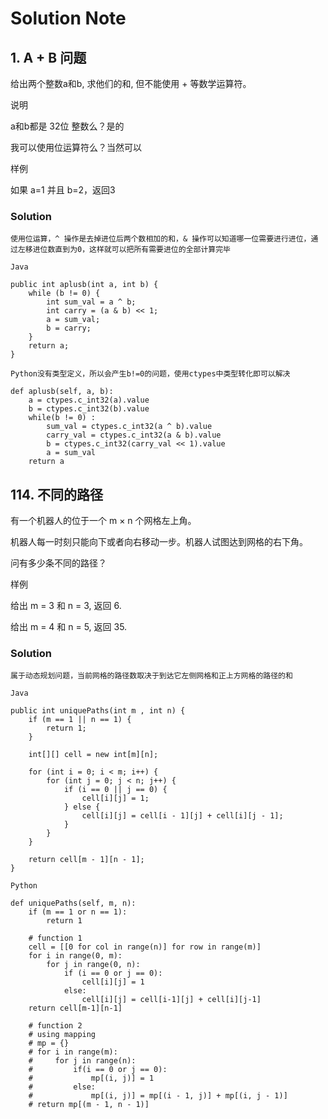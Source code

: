 # Solution Note

## 1. A + B 问题

给出两个整数a和b, 求他们的和, 但不能使用 + 等数学运算符。

说明

a和b都是 32位 整数么？是的

我可以使用位运算符么？当然可以

样例

如果 a=1 并且 b=2，返回3

### Solution

```
使用位运算，^ 操作是去掉进位后两个数相加的和，& 操作可以知道哪一位需要进行进位，通过左移进位数直到为0，这样就可以把所有需要进位的全部计算完毕

Java

public int aplusb(int a, int b) {
    while (b != 0) {
        int sum_val = a ^ b;
        int carry = (a & b) << 1;
        a = sum_val;
        b = carry;
    }
    return a;
}

Python没有类型定义，所以会产生b!=0的问题，使用ctypes中类型转化即可以解决

def aplusb(self, a, b):
    a = ctypes.c_int32(a).value
    b = ctypes.c_int32(b).value
    while(b != 0) :
        sum_val = ctypes.c_int32(a ^ b).value
        carry_val = ctypes.c_int32(a & b).value
        b = ctypes.c_int32(carry_val << 1).value
        a = sum_val
    return a

```

## 114. 不同的路径

有一个机器人的位于一个 m × n 个网格左上角。

机器人每一时刻只能向下或者向右移动一步。机器人试图达到网格的右下角。

问有多少条不同的路径？

样例

给出 m = 3 和 n = 3, 返回 6.

给出 m = 4 和 n = 5, 返回 35.

### Solution

```
属于动态规划问题，当前网格的路径数取决于到达它左侧网格和正上方网格的路径的和

Java

public int uniquePaths(int m , int n) {
    if (m == 1 || n == 1) {
        return 1;
    }

    int[][] cell = new int[m][n];

    for (int i = 0; i < m; i++) {
        for (int j = 0; j < n; j++) {
            if (i == 0 || j == 0) {
                cell[i][j] = 1; 
            } else {
                cell[i][j] = cell[i - 1][j] + cell[i][j - 1];
            }
        }
    }

    return cell[m - 1][n - 1];
}

Python

def uniquePaths(self, m, n):
    if (m == 1 or n == 1):
        return 1

    # function 1
    cell = [[0 for col in range(n)] for row in range(m)]
    for i in range(0, m):
        for j in range(0, n):
            if (i == 0 or j == 0):
                cell[i][j] = 1
            else:
                cell[i][j] = cell[i-1][j] + cell[i][j-1]
    return cell[m-1][n-1]

    # function 2
    # using mapping 
    # mp = {}
    # for i in range(m):
    #     for j in range(n):
    #         if(i == 0 or j == 0):
    #             mp[(i, j)] = 1
    #         else:
    #             mp[(i, j)] = mp[(i - 1, j)] + mp[(i, j - 1)]
    # return mp[(m - 1, n - 1)]
```